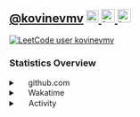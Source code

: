 <h2>
  <a href="https://github.com/kovinevmv">@kovinevmv</a>
  
  <a href="https://t.me/kovinevmv">
    <img
      alt="kovinevmv | Telegram"
      width="22px"
      src="https://upload.wikimedia.org/wikipedia/commons/8/82/Telegram_logo.svg"
    />
  </a>
    
  <a href="mailto:kovinevmv@gmail.com">
    <img
      alt="kovinevmv | GMail"
      width="24px"
      src="https://upload.wikimedia.org/wikipedia/commons/7/7e/Gmail_icon_%282020%29.svg"
    />
  </a>

 <a href="https://boosty.to/kovinevmv/donate">
    <img
      alt="kovinevmv | Boosty"
      width="24px"
      src="https://boosty.to/favicon.ico"
    />
  </a>
</h2>

[![LeetCode user kovinevmv](https://img.shields.io/badge/dynamic/json?style=for-the-badge&labelColor=black&color=%23ffa116&label=Solved&query=solvedOverTotal&url=https%3A%2F%2Fleetcode-badge.vercel.app%2Fapi%2Fusers%2Fkovinevmv&logo=leetcode&logoColor=yellow)](https://leetcode.com/kovinevmv/)

<h3>Statistics Overview</h3>
<details>
  <summary>
    <img
      width="15px"
      src="https://cdn-icons-png.flaticon.com/512/25/25231.png"
    />
    github.com
  </summary>
  <table>
    <tr>
      <td align="center">
        <img
          alt="kovinevmv's Github Stats"
          src="https://github-readme-stats.vercel.app/api?username=kovinevmv&count_private=true&show_icons=true"
        />
      </td>
      <td align="center">
        <img
          alt="kovinevmv's Github Langs"
          src="https://github-readme-stats.vercel.app/api/top-langs/?username=kovinevmv&layout=compact"
        />
      </td>
    </tr>
  </table>
</details>

<details>
  <p>
    <summary>
      <img
        width="15px"
        src="https://cdn.worldvectorlogo.com/logos/wakatime.svg"
      />
      Wakatime</summary
    >
  </p>
  <table>
    <tr>
      <td align="center">
        <a
          href="https://wakatime.com/share/@3252d78c-8dea-48f1-aed9-7ca47009b346/cbaadd6c-31d4-4c62-92a2-b9d7e423d26f.png"
          ><img
            src="https://wakatime.com/share/@3252d78c-8dea-48f1-aed9-7ca47009b346/cbaadd6c-31d4-4c62-92a2-b9d7e423d26f.png"
        /></a>
      </td>
      <td align="center">
        <a
          href="https://wakatime.com/share/@3252d78c-8dea-48f1-aed9-7ca47009b346/2e60df7e-b92c-49ce-9daa-ec8117f9ba17.png"
          ><img
            src="https://wakatime.com/share/@3252d78c-8dea-48f1-aed9-7ca47009b346/2e60df7e-b92c-49ce-9daa-ec8117f9ba17.png"
        /></a>
      </td>
    </tr>
  </table>
</details>

<details>
  <p>
    <summary
      ><img
        width="16px"
        src="https://media.lpgenerator.ru/images/494403/49711.png"
      /> Activity</summary
    >
  </p>
  <a href="https://wakatime.com"
    ><img
      src="https://wakatime.com/share/@3252d78c-8dea-48f1-aed9-7ca47009b346/88d4d001-b929-425a-a22c-dae135a5f736.png"
  /></a>
</details>

[telegram]: https://t.me/kovinevmv
[gmail]: mailto:kovinevmv@gmail.com
